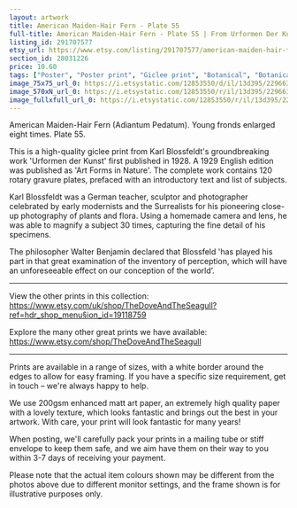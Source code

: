```yaml
---
layout: artwork
title: American Maiden-Hair Fern - Plate 55 
full-title: American Maiden-Hair Fern - Plate 55 | From Urformen Der Kunst by Karl Blossfeldt | Vintage botanical photographic print
listing_id: 291707577
etsy_url: https://www.etsy.com/listing/291707577/american-maiden-hair-fern-plate-55-from?utm_source=ds&utm_medium=api&utm_campaign=api
section_id: 28031226
price: 10.60
tags: ["Poster", "Poster print", "Giclee print", "Botanical", "Botanical art", "Wall art", "Botanical poster", "Photograph", "Vintage", "Black and white", "Sepia", "Minimal", "Plant"]
image_75x75_url_0: https://i.etsystatic.com/12853550/d/il/13d395/2296632946/il_75x75.2296632946_5xij.jpg?version=0
image_570xN_url_0: https://i.etsystatic.com/12853550/r/il/13d395/2296632946/il_570xN.2296632946_5xij.jpg
image_fullxfull_url_0: https://i.etsystatic.com/12853550/r/il/13d395/2296632946/il_fullxfull.2296632946_5xij.jpg
---
```

American Maiden-Hair Fern (Adiantum Pedatum). Young fronds enlarged eight times. Plate 55.

This is a high-quality giclee print from Karl Blossfeldt&#39;s groundbreaking work &#39;Urformen der Kunst&#39; first published in 1928. A 1929 English edition was published as &#39;Art Forms in Nature&#39;. The complete work contains 120 rotary gravure plates, prefaced with an introductory text and list of subjects.

Karl Blossfeldt was a German teacher, sculptor and photographer celebrated by early modernists and the Surrealists for his pioneering close-up photography of plants and flora. Using a homemade camera and lens, he was able to magnify a subject 30 times, capturing the fine detail of his specimens.

The philosopher Walter Benjamin declared that Blossfeld &#39;has played his part in that great examination of the inventory of perception, which will have an unforeseeable effect on our conception of the world’. 

---

View the other prints in this collection: https://www.etsy.com/uk/shop/TheDoveAndTheSeagull?ref=hdr_shop_menu§ion_id=19118759

Explore the many other great prints we have available: https://www.etsy.com/shop/TheDoveAndTheSeagull

---

Prints are available in a range of sizes, with a white border around the edges to allow for easy framing. If you have a specific size requirement, get in touch – we&#39;re always happy to help.

We use 200gsm enhanced matt art paper, an extremely high quality paper with a lovely texture, which looks fantastic and brings out the best in your artwork. With care, your print will look fantastic for many years!

When posting, we&#39;ll carefully pack your prints in a mailing tube or stiff envelope to keep them safe, and we aim have them on their way to you within 3-7 days of receiving your payment.

Please note that the actual item colours shown may be different from the photos above due to different monitor settings, and the frame shown is for illustrative purposes only.
